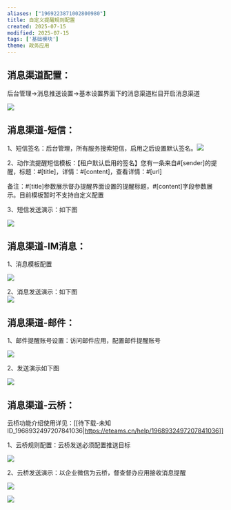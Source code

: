 ```yaml
---
aliases: ["1969223871002800980"]
title: 自定义提醒规则配置
created: 2025-07-15
modified: 2025-07-15
tags: ['基础模块']
theme: 政务应用
---
```


## 消息渠道配置：

后台管理->消息推送设置->基本设置界面下的消息渠道栏目开启消息渠道

![](cb2cabbe626f62618dcc78cc3a6b3ee3.jpg)

## 消息渠道-短信：

1、短信签名：后台管理，所有服务搜索短信，启用之后设置默认签名。![](6ddaac1f15b990a82d17563066824148.jpg)

2、动作流提醒短信模板：【租户默认启用的签名】您有一条来自#[sender]的提醒，标题：#[title]，详情：#[content]，查看详情：#[url]

备注：#[title]参数展示督办提醒界面设置的提醒标题，#[content]字段参数展示。目前模板暂时不支持自定义配置

3、短信发送演示：如下图

![](2856ed620c49aa72952db88f077b44eb.jpg)

## 消息渠道-IM消息：

1、消息模板配置

![](d920d34f02a39e0a7e16a7b7238cb394.jpg)

2、消息发送演示：如下图  
![](7294d64394fb4327704e0bfd04db0e09.jpg)

## 消息渠道-邮件：

1、邮件提醒账号设置：访问邮件应用，配置邮件提醒账号

![](5f63fa4039fb4b45961d913a07292f36.jpg)

2、发送演示如下图

![](50445d51177521ade4ca299707d53b00.jpg)

## 消息渠道-云桥：

云桥功能介绍使用详见：[[待下载-未知ID_1968932497207841036|https://eteams.cn/help/1968932497207841036]]

1、云桥规则配置：云桥发送必须配置推送目标

![](16bb47035e6fc61a4eb080a32d7406ad.jpg)

2、云桥发送演示：以企业微信为云桥，督查督办应用接收消息提醒

![](1fa98cb2a35d4aabab919e44edbb69dc.jpg)

![](a9b3dbe6fa76daa40a582e1c67f1ad03.jpg)